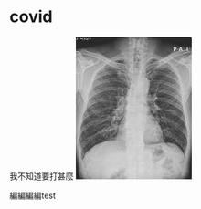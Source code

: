 # covid
我不知道要打甚麼
![](https://github.com/any86549/covid/blob/main/images/%E4%B8%8B%E8%BC%89.jfif)

編編編編test
